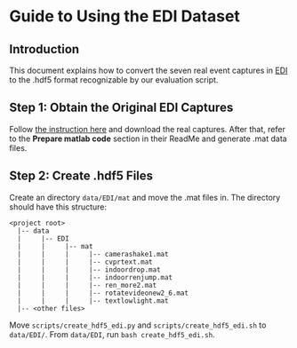# Guide to Using the EDI Dataset

## Introduction
This document explains how to convert the seven real event captures in [EDI](https://github.com/panpanfei/Bringing-a-Blurry-Frame-Alive-at-High-Frame-Rate-with-an-Event-Camera) to the .hdf5 format recognizable by our evaluation script.

## Step 1: Obtain the Original EDI Captures
Follow [the instruction here](https://github.com/panpanfei/Bringing-a-Blurry-Frame-Alive-at-High-Frame-Rate-with-an-Event-Camera) and download the real captures. After that, refer to the **Prepare matlab code** section in their ReadMe and generate .mat data files.

## Step 2: Create .hdf5 Files
Create an directory `data/EDI/mat` and move the .mat files in. The directory should have this structure:
```
<project root>
  |-- data
  |     |-- EDI
  |     |     |-- mat
  |     |     |     |-- camerashake1.mat
  |     |     |     |-- cvprtext.mat
  |     |     |     |-- indoordrop.mat
  |     |     |     |-- indoorrenjump.mat
  |     |     |     |-- ren_more2.mat
  |     |     |     |-- rotatevideonew2_6.mat
  |     |     |     |-- textlowlight.mat
  |-- <other files>
```
Move `scripts/create_hdf5_edi.py` and `scripts/create_hdf5_edi.sh` to `data/EDI/`. From `data/EDI`, run `bash create_hdf5_edi.sh`.
